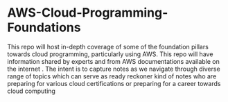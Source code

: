# AWS-Cloud-Programming-Foundations
This repo will host in-depth coverage of some of the foundation pillars towards cloud programming, particularly using AWS. This repo will have information shared by experts and from AWS documentations available on the internet . The intent is to capture notes as we navigate through diverse range of topics which can serve as ready reckoner kind of notes who are preparing for various cloud certifications or preparing for a career towards cloud computing
